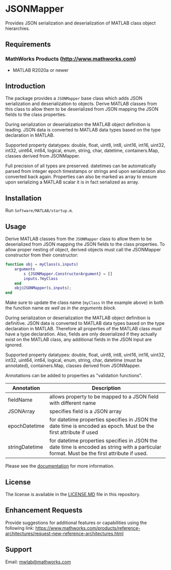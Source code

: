 # JSONMapper

Provides JSON serialization and deserialization of MATLAB class object hierarchies.

## Requirements

### MathWorks Products (http://www.mathworks.com)

* MATLAB R2020a or newer

## Introduction

The package provides a `JSONMapper` base class which adds JSON serialization and deserialization to objects. Derive MATLAB classes from this class to allow them to be deserialized from JSON mapping the JSON fields to the class properties.

During serialization or deserialization the MATLAB object definition
is leading. JSON data is converted to MATLAB data types based on the
type declaration in MATLAB.

Supported property datatypes: double, float, uint8, int8, uint16,
int16, uint32, int32, uint64, int64, logical, enum, string, char,
datetime, containers.Map, classes derived from JSONMapper.

Full precision of all types are preserved. datetimes can be automatically parsed from integer epoch timestamps or strings and upon serialization also converted back again. Properties can also be marked as array to ensure upon serializing a MATLAB scalar it is in fact serialized as array.

## Installation

Run `Software/MATLAB/startup.m`.

## Usage

Derive MATLAB classes from the `JSONMapper` class to allow them to be
deserialized from JSON mapping the JSON fields to the class
properties. To allow proper nesting of object, derived objects must
call the JSONMapper constructor from their constructor:

```matlab
function obj = myClass(s,inputs)
    arguments
        s {JSONMapper.ConstructorArgument} = []
        inputs.?myClass
    end
    obj@JSONMapper(s,inputs);
end
```

Make sure to update the class name (`myClass` in the example above) in both the function name *as well as in the arguments block*.

During serialization or deserialization the MATLAB object definition
is definitive. JSON data is converted to MATLAB data types based on the
type declaration in MATLAB. Therefore all properties of the MATLAB
class *must* have a type declaration. Also, fields are only
deserialized if they actually exist on the MATLAB class, any
additional fields in the JSON input are ignored.

Supported property datatypes: double, float, uint8, int8, uint16,
int16, uint32, int32, uint64, int64, logical, enum, string, char,
datetime (must be annotated), containers.Map, classes derived from
JSONMapper.

Annotations can be added to properties as "validation functions".

| Annotation     | Description |
|----------------|------------------------------------------------------------------|
| fieldName      | allows property to be mapped to a JSON field with different name |
| JSONArray      | specifies field is a JSON array |
| epochDatetime  | for datetime properties specifies in JSON the date time is encoded as epoch. Must be the first attribute if used |
| stringDatetime | for datetime properties specifies in JSON the date time is encoded as string with a particular format. Must be the first attribute if used. |

Please see the [documentation](Documentation/README.md) for more information.

## License

The license is available in the [LICENSE.MD](LICENSE.MD) file in this repository.

## Enhancement Requests

Provide suggestions for additional features or capabilities using the following link:
https://www.mathworks.com/products/reference-architectures/request-new-reference-architectures.html

## Support

Email: mwlab@mathworks.com

[//]: #  (Copyright 2022-2023 The MathWorks, Inc.)
